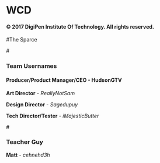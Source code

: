 # WCD

<h4>© 2017 DigiPen Institute Of Technology. All rights reserved.</h4>

#The Sparce

#<h3>Team Usernames</h3>
<h4><b>Producer/Product Manager/CEO</b> - HudsonGTV</h4>

<b>Art Director</b>                 - *ReallyNotSam*

<b>Design Director</b>              - *Sagedupuy*

<b>Tech Director/Tester</b>         - *iMajesticButter*

#<h3>Teacher Guy</h3>
<b>Matt</b>                         - *cehnehd3h*
